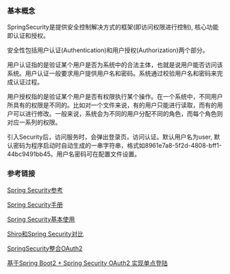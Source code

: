 ### 基本概念
SpringSecurity是提供安全控制解决方式的框架(即访问权限进行控制), 核心功能即认证和授权。

安全性包括用户认证(Authentication)和用户授权(Authorization)两个部分。

用户认证指的是验证某个用户是否为系统中的合法主体，也就是说用户能否访问该系统。用户认证一般要求用户提供用户名和密码。系统通过校验用户名和密码来完成认证过程。

用户授权指的是验证某个用户是否有权限执行某个操作。在一个系统中，不同用户所具有的权限是不同的。比如对一个文件来说，有的用户只能进行读取，而有的用户可以进行修改。一般来说，系统会为不同的用户分配不同的角色，而每个角色则对应一系列的权限。

引入Security后，访问服务时，会弹出登录页，访问认证。默认用户名为user, 默认密码为程序启动时自动生成的一串字符串，格式如8961e7a8-5f2d-4808-bff1-44bc9491bb45。用户名密码可在配置文件设置。

### 参考链接
[Spring Security参考](https://springcloud.cc/spring-security.html#getting-started)

[Spring Security手册](https://springcloud.cc/spring-security-zhcn.html#getting-started)

[Spring Security基本使用](https://blog.csdn.net/liushangzaibeijing/article/details/81220610)

[Shiro和Spring Security对比](https://blog.csdn.net/liyuejin/article/details/77838868)

[SpringSecurity整合OAuth2](https://blog.csdn.net/weixin_42033269/article/details/80086422)

[基于Spring Boot2 + Spring Security OAuth2 实现单点登陆](https://blog.csdn.net/qq_19671173/article/details/79748422)
